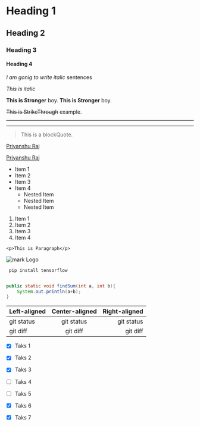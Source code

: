 <!-- Heading -->
# Heading 1
## Heading 2
### Heading 3
#### Heading 4

<!-- italics -->
*I am gonig to write italic* sentences

_This is italic_

<!-- Strong -->
**This is Stronger** boy.
__This is Stronger__ boy.

<!-- StrikeThrough -->

~~This is StrikeThrough~~ example.

<!-- Horizontale Rule -->

---
___ 

<!-- BlockQuote -->
> This is a blockQuote.

<!-- Links -->

[Priyanshu Raj](https://www.linkedin.com/in/pyasprasad/)

[Priyanshu Raj](https://www.linkedin.com/in/pyasprasad/
"pyasprasad")

<!-- Unorder List -->

* Item 1
* Item 2
* Item 3
* Item 4
  * Nested Item
  * Nested Item
  * Nested Item

<!-- Order List   -->

1. Item 1
2. Item 2
3. Item 3
4. Item 4

<!-- Inline Code Block -->
`<p>This is Paragraph</p>`

<!-- Images -->
![mark Logo](https://www.iconbolt.com/iconsets/ant-design-fill/file-markdown.svg)


<!-- GitHub MarkDown-->

<!-- Code Block -->

```
 pip install tensorflow

 ```

```java

public static void findSum(int a, int b){
    System.out.println(a+b);
}

``` 

<!-- Table -->

| Left-aligned | Center-aligned | Right-aligned |
| :---         |     :---:      |          ---: |
| git status   | git status     | git status    |
| git diff     | git diff       | git diff      |


<!-- Task List -->

* [x] Taks 1
* [x] Taks 2
* [x] Taks 3
* [ ] Taks 4
* [ ] Taks 5
* [x] Taks 6
* [x] Taks 7




